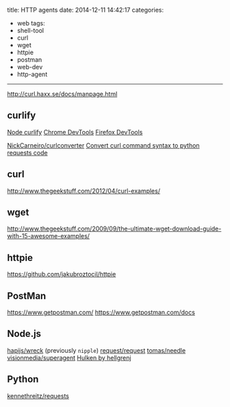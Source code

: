 title: HTTP agents
date: 2014-12-11 14:42:17
categories:
- web
tags:
- shell-tool
- curl
- wget
- httpie
- postman
- web-dev
- http-agent
---

http://curl.haxx.se/docs/manpage.html

## curlify

[Node curlify](https://github.com/azproduction/node-request-as-curl)
[Chrome DevTools](https://developer.chrome.com/devtools/docs/network#copying-requests-as-curl-commands)
[Firefox DevTools](https://developer.mozilla.org/en-US/docs/Tools/Network_Monitor#Copy_as_cURL)

[NickCarneiro/curlconverter](https://github.com/NickCarneiro/curlconverter)
[Convert curl command syntax to python requests code](http://curl.trillworks.com/#node)

## curl

http://www.thegeekstuff.com/2012/04/curl-examples/

## wget

http://www.thegeekstuff.com/2009/09/the-ultimate-wget-download-guide-with-15-awesome-examples/

## httpie

https://github.com/jakubroztocil/httpie

## PostMan

https://www.getpostman.com/
https://www.getpostman.com/docs

## Node.js

[hapijs/wreck](https://github.com/hapijs/wreck) (previously `nipple`)
[request/request](https://github.com/request/request)
[tomas/needle](https://github.com/tomas/needle)
[visionmedia/superagent](https://github.com/visionmedia/superagent)
[Hulken by hellgrenj](http://hellgrenj.github.io/hulken/)

## Python

[kennethreitz/requests](https://github.com/kennethreitz/requests)

